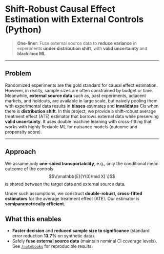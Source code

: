# Shift-Robust Causal Effect Estimation with External Controls (Python)

> **One-liner:** Fuse external source data to **reduce variance** in experiments **under distribution shift**, with **valid uncertainty** and **black-box ML**.

---

## Problem

Randomized experiments are the gold standard for causal effect estimation. However, in reality, sample sizes are often constrained by budget or time. Meanwhile, **external source data** such as, past experiments, adjacent markets, and holdouts, are available in large scale, but naively pooling them with experimental data results in **biases** estimates and **invalidates** CIs when there is **distribution shift**. In this project, we provide a shift-robust average treatment effect (ATE) estimator that borrows external data while preserving **valid uncertainty**. It uses double machine learning with cross-fitting that works with highly flexiable ML for nuisance models (outcome and propensity score).

---

## Approach

We assume only **one-sided transportability**, e.g., only the conditional mean outcome of the controls $$\(\mathbb{E}[Y(0)\mid X] \)$$ is shared between the target data and external source data.   

Under such assumptions, we construct **double-robust, cross-fitted estimators** for the average treatment effect (ATE). Our estimator is **semiparametrically efficient**. 

## What this enables

- **Faster decision** and **reduced sample size to significance** (standard error reduction **13.7%** on synthetic data).
- Safely **fuse external source data** (maintain nominal CI coverage levels).  
See [`/notebooks`](./notebooks/ate_fusion.ipynb) for reproducible results.
